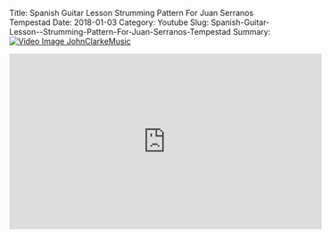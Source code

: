 Title: Spanish Guitar Lesson  Strumming Pattern For Juan Serranos Tempestad
Date: 2018-01-03
Category: Youtube
Slug: Spanish-Guitar-Lesson--Strumming-Pattern-For-Juan-Serranos-Tempestad
Summary: <a href="/Spanish-Guitar-Lesson--Strumming-Pattern-For-Juan-Serranos-Tempestad.html/"><img src="https://i.ytimg.com/vi/pjAQx5Abd84/hqdefault.jpg" alt="Video Image JohnClarkeMusic"></a>

<iframe width="560" height="315" src="https://www.youtube.com/embed/pjAQx5Abd84" title="YouTube video player" frameborder="0" allow="accelerometer; autoplay; clipboard-write; encrypted-media; gyroscope; picture-in-picture" allowfullscreen></iframe>

